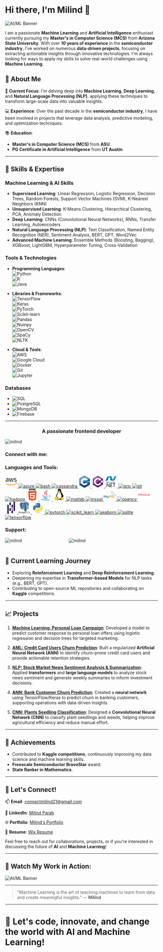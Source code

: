 # Hi there, I'm Milind 👋

![AI/ML Banner](https://media.giphy.com/media/iIGT8Y1rOYhBpdHh1C/giphy.gif)

I am a passionate **Machine Learning** and **Artificial Intelligence** enthusiast currently pursuing my **Master's in Computer Science (MCS)** from **Arizona State University**. With over **10 years of experience** in the **semiconductor industry**, I've worked on numerous **data-driven projects**, focusing on extracting actionable insights through innovative technologies. I'm always looking for ways to apply my skills to solve real-world challenges using **Machine Learning**.

## 🚀 About Me

🔬 **Current Focus**: I'm delving deep into **Machine Learning**, **Deep Learning**, and **Natural Language Processing (NLP)**, applying these techniques to transform large-scale data into valuable insights.

💻 **Experience**: Over the past decade in the **semiconductor industry**, I have been involved in projects that leverage data analysis, predictive modeling, and optimization techniques.

📚 **Education**:  
- **Master's in Computer Science (MCS)** from **ASU**.  
- **PG Certificate in Artificial Intelligence** from **UT Austin**.

---

## 🧠 Skills & Expertise

### **Machine Learning & AI Skills**

- **Supervised Learning**: Linear Regression, Logistic Regression, Decision Trees, Random Forests, Support Vector Machines (SVM), K-Nearest Neighbors (KNN)
- **Unsupervised Learning**: K-Means Clustering, Hierarchical Clustering, PCA, Anomaly Detection
- **Deep Learning**: CNNs (Convolutional Neural Networks), RNNs, Transfer Learning, Autoencoders
- **Natural Language Processing (NLP)**: Text Classification, Named Entity Recognition (NER), Sentiment Analysis, BERT, GPT, Word2Vec
- **Advanced Machine Learning**: Ensemble Methods (Boosting, Bagging), XGBoost, LightGBM, Hyperparameter Tuning, Cross-Validation

### **Tools & Technologies**

- **Programming Languages**:  
  ![Python](https://img.shields.io/badge/python-3776AB?style=for-the-badge&logo=python&logoColor=white)  
  ![R](https://img.shields.io/badge/R-276DC3?style=for-the-badge&logo=r&logoColor=white)  
  ![Java](https://img.shields.io/badge/Java-007396?style=for-the-badge&logo=java&logoColor=white)
  
- **Libraries & Frameworks**:  
  ![TensorFlow](https://img.shields.io/badge/TensorFlow-FF6F00?style=for-the-badge&logo=tensorflow&logoColor=white)  
  ![Keras](https://img.shields.io/badge/Keras-D00000?style=for-the-badge&logo=keras&logoColor=white)  
  ![PyTorch](https://img.shields.io/badge/PyTorch-EE4C2C?style=for-the-badge&logo=pytorch&logoColor=white)  
  ![Scikit-learn](https://img.shields.io/badge/Scikit--learn-F7931E?style=for-the-badge&logo=scikit-learn&logoColor=white)  
  ![Pandas](https://img.shields.io/badge/Pandas-150458?style=for-the-badge&logo=pandas&logoColor=white)  
  ![Numpy](https://img.shields.io/badge/Numpy-013243?style=for-the-badge&logo=numpy&logoColor=white)  
  ![OpenCV](https://img.shields.io/badge/OpenCV-5C3EE8?style=for-the-badge&logo=opencv&logoColor=white)  
  ![SpaCy](https://img.shields.io/badge/SpaCy-2C3E50?style=for-the-badge&logo=spacy&logoColor=white)  
  ![NLTK](https://img.shields.io/badge/NLTK-4C1A50?style=for-the-badge&logo=nltk&logoColor=white)
  
- **Cloud & Tools**:  
  ![AWS](https://img.shields.io/badge/AWS-232F3E?style=for-the-badge&logo=amazonaws&logoColor=white)  
  ![Google Cloud](https://img.shields.io/badge/Google_Cloud-4285F4?style=for-the-badge&logo=googlecloud&logoColor=white)  
  ![Docker](https://img.shields.io/badge/Docker-2496ED?style=for-the-badge&logo=docker&logoColor=white)  
  ![Git](https://img.shields.io/badge/Git-F05032?style=for-the-badge&logo=git&logoColor=white)  
  ![Jupyter](https://img.shields.io/badge/Jupyter-F37626?style=for-the-badge&logo=jupyter&logoColor=white)
  
### **Databases**

- ![SQL](https://img.shields.io/badge/SQL-4479A1?style=for-the-badge&logo=sqlite&logoColor=white)
- ![PostgreSQL](https://img.shields.io/badge/PostgreSQL-316192?style=for-the-badge&logo=postgresql&logoColor=white)
- ![MongoDB](https://img.shields.io/badge/MongoDB-4EA94B?style=for-the-badge&logo=mongodb&logoColor=white)
- ![Firebase](https://img.shields.io/badge/Firebase-FFCA28?style=for-the-badge&logo=firebase&logoColor=black)

---
<h3 align="center">A passionate frontend developer</h3>

<p align="left"> <img src="https://komarev.com/ghpvc/?username=milind&label=Profile%20views&color=0e75b6&style=flat" alt="milind" /> </p>

<h3 align="left">Connect with me:</h3>
<p align="left">
</p>

<h3 align="left">Languages and Tools:</h3>
<p align="left"> <a href="https://aws.amazon.com" target="_blank" rel="noreferrer"> <img src="https://raw.githubusercontent.com/devicons/devicon/master/icons/amazonwebservices/amazonwebservices-original-wordmark.svg" alt="aws" width="40" height="40"/> </a> <a href="https://azure.microsoft.com/en-in/" target="_blank" rel="noreferrer"> <img src="https://www.vectorlogo.zone/logos/microsoft_azure/microsoft_azure-icon.svg" alt="azure" width="40" height="40"/> </a> <a href="https://www.gnu.org/software/bash/" target="_blank" rel="noreferrer"> <img src="https://www.vectorlogo.zone/logos/gnu_bash/gnu_bash-icon.svg" alt="bash" width="40" height="40"/> </a> <a href="https://cassandra.apache.org/" target="_blank" rel="noreferrer"> <img src="https://www.vectorlogo.zone/logos/apache_cassandra/apache_cassandra-icon.svg" alt="cassandra" width="40" height="40"/> </a> <a href="https://www.w3schools.com/cpp/" target="_blank" rel="noreferrer"> <img src="https://raw.githubusercontent.com/devicons/devicon/master/icons/cplusplus/cplusplus-original.svg" alt="cplusplus" width="40" height="40"/> </a> <a href="https://www.w3schools.com/cs/" target="_blank" rel="noreferrer"> <img src="https://raw.githubusercontent.com/devicons/devicon/master/icons/csharp/csharp-original.svg" alt="csharp" width="40" height="40"/> </a> <a href="https://dotnet.microsoft.com/" target="_blank" rel="noreferrer"> <img src="https://raw.githubusercontent.com/devicons/devicon/master/icons/dot-net/dot-net-original-wordmark.svg" alt="dotnet" width="40" height="40"/> </a> <a href="https://cloud.google.com" target="_blank" rel="noreferrer"> <img src="https://www.vectorlogo.zone/logos/google_cloud/google_cloud-icon.svg" alt="gcp" width="40" height="40"/> </a> <a href="https://git-scm.com/" target="_blank" rel="noreferrer"> <img src="https://www.vectorlogo.zone/logos/git-scm/git-scm-icon.svg" alt="git" width="40" height="40"/> </a> <a href="https://hadoop.apache.org/" target="_blank" rel="noreferrer"> <img src="https://www.vectorlogo.zone/logos/apache_hadoop/apache_hadoop-icon.svg" alt="hadoop" width="40" height="40"/> </a> <a href="https://www.w3.org/html/" target="_blank" rel="noreferrer"> <img src="https://raw.githubusercontent.com/devicons/devicon/master/icons/html5/html5-original-wordmark.svg" alt="html5" width="40" height="40"/> </a> <a href="https://www.java.com" target="_blank" rel="noreferrer"> <img src="https://raw.githubusercontent.com/devicons/devicon/master/icons/java/java-original.svg" alt="java" width="40" height="40"/> </a> <a href="https://www.linux.org/" target="_blank" rel="noreferrer"> <img src="https://raw.githubusercontent.com/devicons/devicon/master/icons/linux/linux-original.svg" alt="linux" width="40" height="40"/> </a> <a href="https://www.mathworks.com/" target="_blank" rel="noreferrer"> <img src="https://upload.wikimedia.org/wikipedia/commons/2/21/Matlab_Logo.png" alt="matlab" width="40" height="40"/> </a> <a href="https://www.microsoft.com/en-us/sql-server" target="_blank" rel="noreferrer"> <img src="https://www.svgrepo.com/show/303229/microsoft-sql-server-logo.svg" alt="mssql" width="40" height="40"/> </a> <a href="https://www.mysql.com/" target="_blank" rel="noreferrer"> <img src="https://raw.githubusercontent.com/devicons/devicon/master/icons/mysql/mysql-original-wordmark.svg" alt="mysql" width="40" height="40"/> </a> <a href="https://opencv.org/" target="_blank" rel="noreferrer"> <img src="https://www.vectorlogo.zone/logos/opencv/opencv-icon.svg" alt="opencv" width="40" height="40"/> </a> <a href="https://www.oracle.com/" target="_blank" rel="noreferrer"> <img src="https://raw.githubusercontent.com/devicons/devicon/master/icons/oracle/oracle-original.svg" alt="oracle" width="40" height="40"/> </a> <a href="https://pandas.pydata.org/" target="_blank" rel="noreferrer"> <img src="https://raw.githubusercontent.com/devicons/devicon/2ae2a900d2f041da66e950e4d48052658d850630/icons/pandas/pandas-original.svg" alt="pandas" width="40" height="40"/> </a> <a href="https://www.postgresql.org" target="_blank" rel="noreferrer"> <img src="https://raw.githubusercontent.com/devicons/devicon/master/icons/postgresql/postgresql-original-wordmark.svg" alt="postgresql" width="40" height="40"/> </a> <a href="https://www.python.org" target="_blank" rel="noreferrer"> <img src="https://raw.githubusercontent.com/devicons/devicon/master/icons/python/python-original.svg" alt="python" width="40" height="40"/> </a> <a href="https://pytorch.org/" target="_blank" rel="noreferrer"> <img src="https://www.vectorlogo.zone/logos/pytorch/pytorch-icon.svg" alt="pytorch" width="40" height="40"/> </a> <a href="https://scikit-learn.org/" target="_blank" rel="noreferrer"> <img src="https://upload.wikimedia.org/wikipedia/commons/0/05/Scikit_learn_logo_small.svg" alt="scikit_learn" width="40" height="40"/> </a> <a href="https://seaborn.pydata.org/" target="_blank" rel="noreferrer"> <img src="https://seaborn.pydata.org/_images/logo-mark-lightbg.svg" alt="seaborn" width="40" height="40"/> </a> <a href="https://www.sqlite.org/" target="_blank" rel="noreferrer"> <img src="https://www.vectorlogo.zone/logos/sqlite/sqlite-icon.svg" alt="sqlite" width="40" height="40"/> </a> <a href="https://www.tensorflow.org" target="_blank" rel="noreferrer"> <img src="https://www.vectorlogo.zone/logos/tensorflow/tensorflow-icon.svg" alt="tensorflow" width="40" height="40"/> </a> </p>

<h3 align="left">Support:</h3>
<p><a href="https://www.buymeacoffee.com/milind"> <img align="left" src="https://cdn.buymeacoffee.com/buttons/v2/default-yellow.png" height="50" width="210" alt="milind" /></a><a href="https://ko-fi.com/milind"> <img align="left" src="https://cdn.ko-fi.com/cdn/kofi3.png?v=3" height="50" width="210" alt="milind" /></a></p><br><br>


## 🌱 Current Learning Journey

- Exploring **Reinforcement Learning** and **Deep Reinforcement Learning**.
- Deepening my expertise in **Transformer-based Models** for NLP tasks (e.g., BERT, GPT).
- Contributing to open-source ML repositories and collaborating on **Kaggle** competitions.

---

## 📈 Projects

1. **[Machine Learning: Personal Loan Campaign](https://github.com/connectmilind21/Machine-Learning-Personal-Loan-Campaign)**: Developed a model to predict customer response to personal loan offers using logistic regression and decision trees for targeted marketing.

2. **[AML: Credit Card Users Churn Prediction](https://github.com/connectmilind21/AML-Credit-Card-Users-Churn-Prediction)**: Built a regularized **Artificial Neural Network (ANN)** to identify churn-prone credit card users and provide actionable retention strategies.

3. **[NLP: Stock Market News Sentiment Analysis & Summarization](https://github.com/connectmilind21/NLP-Stock-Market-News-Sentiment-Analysis-and-Summarization)**: Applied **transformers** and **large language models** to analyze stock news sentiment and generate weekly summaries to inform investment decisions.

4. **[ANN: Bank Customer Churn Prediction](https://github.com/connectmilind21/ANN-Bank-Customer-Churn-Prediction)**: Created a **neural network** using TensorFlow/Keras to predict churn in banking customers, supporting operations with data-driven insights.

5. **[CNN: Plants Seedling Classification](https://github.com/connectmilind21/CNN-Plants-Seedling-Classification)**: Designed a **Convolutional Neural Network (CNN)** to classify plant seedlings and weeds, helping improve agricultural efficiency and reduce manual effort.

---

## 🌟 Achievements

- Contributed to **Kaggle competitions**, continuously improving my data science and machine learning skills.
- **Freescale Semiconductor BravoStar** award.
- **State Ranker in Mathematics**.

---

## 🤖 Let's Connect!

📫 **Email**: [connectmilind21@gmail.com](mailto:milind@example.com)

🔗 **LinkedIn**: [Milind Parab](https://www.linkedin.com/in/milindparab/)

🌐 **Portfolio**: [Milind's Portfolio](https://olympus.mygreatlearning.com/eportfolio)

💼 **Resume**: [Wix Resume](https://milindparab.wixsite.com/profile/resume)

Feel free to reach out for collaborations, projects, or if you're interested in discussing the future of **AI** and **Machine Learning**!

---

## 🎥 Watch My Work in Action:

![AI/ML Banner](https://media.giphy.com/media/lkdIhnHHnFma6xvICt/giphy.gif)


---


> "Machine Learning is the art of teaching machines to learn from data and create meaningful insights." — **Milind**

---

# 🚀 Let's code, innovate, and change the world with AI and Machine Learning!
